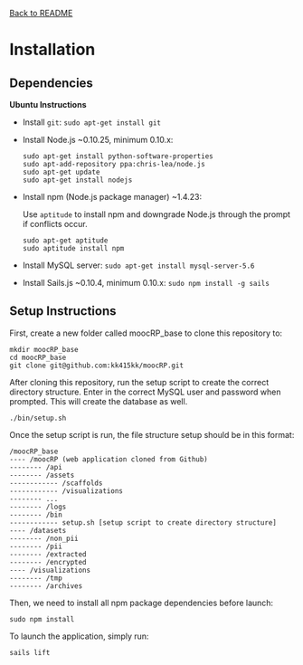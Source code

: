 [Back to README](../README.md)

Installation
================

## Dependencies

**Ubuntu Instructions**

* Install ````git````: ````sudo apt-get install git````
* Install Node.js ~0.10.25, minimum 0.10.x:

    ````
    sudo apt-get install python-software-properties
    sudo apt-add-repository ppa:chris-lea/node.js
    sudo apt-get update
    sudo apt-get install nodejs
    ````

* Install npm (Node.js package manager) ~1.4.23:

    Use ````aptitude```` to install npm and downgrade Node.js through the prompt if conflicts occur.
    ````
    sudo apt-get aptitude
    sudo aptitude install npm 
    ````

* Install MySQL server: ````sudo apt-get install mysql-server-5.6````
* Install Sails.js ~0.10.4, minimum 0.10.x: ````sudo npm install -g sails````

## Setup Instructions
First, create a new folder called moocRP_base to clone this repository to:
````
mkdir moocRP_base
cd moocRP_base
git clone git@github.com:kk415kk/moocRP.git
````

After cloning this repository, run the setup script to create the correct directory structure. Enter in the correct MySQL user and password when prompted. This will create the database as well.
````
./bin/setup.sh
````

Once the setup script is run, the file structure setup should be in this format:
````
/moocRP_base
---- /moocRP (web application cloned from Github)
-------- /api
-------- /assets
------------ /scaffolds
------------ /visualizations
-------- ...
-------- /logs
-------- /bin
------------ setup.sh [setup script to create directory structure]
---- /datasets
-------- /non_pii
-------- /pii
-------- /extracted
-------- /encrypted
---- /visualizations
-------- /tmp
-------- /archives
````

Then, we need to install all npm package dependencies before launch:
````
sudo npm install
````

To launch the application, simply run:
````
sails lift
````